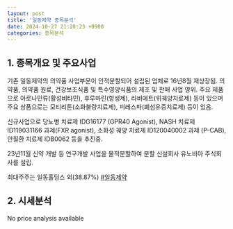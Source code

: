 ```yaml
---
layout: post
title: '일동제약 종목분석'
date: 2024-10-27 21:20:23 +0900
categories: 종목분석
---
```


## 1. 종목개요 및 주요사업

기존 일동제약의 의약품 사업부문이 인적분할되어 설립된 업체로 16년8월 재상장됨. 의약품, 의약품 원료, 건강보조식품 및 특수영양식품의 제조 및 판매 사업 영위. 주요 제품으로 아로나민류(활성비타민), 후루마린(항생제), 라비에트(위궤양치료제) 등이 있으며 주요 상품으로는 모티리톤(소화불량치료제), 피레스파(폐섬유증치료제) 등이 있음.

신규사업으로 당뇨병 치료제 IDG16177 (GPR40 Agonist), NASH 치료제 ID119031166 과제(FXR agonist), 소화성 궤양 치료제 ID120040002 과제 (P-CAB), 안질환 치료제 IDB0062 등을 추진중.

23년11월 신약 개발 등 연구개발 사업을 물적분할하여 분할 신설회사 유노비아 주식회사를 설립.

최대주주는 일동홀딩스 외(38.87%)
[#일동제약](#)

## 2. 시세분석

No price analysis available
